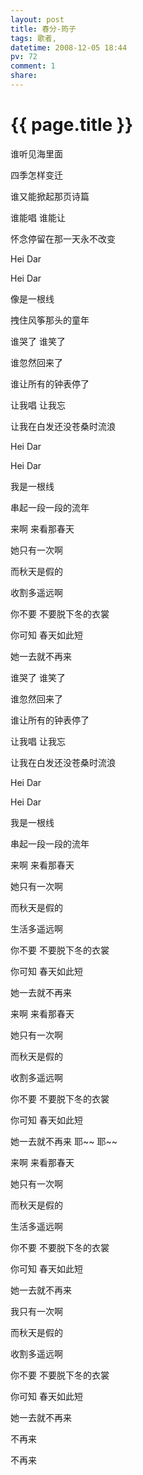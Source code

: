 ```yaml
---
layout: post
title: 春分-筠子
tags: 歌者,
datetime: 2008-12-05 18:44
pv: 72
comment: 1
share: 
---
```


{{ page.title }}
================

 <p>谁听见海里面</p><p>四季怎样变迁</p><p>谁又能掀起那页诗篇</p><p>谁能唱 谁能让</p><p>怀念停留在那一天永不改变</p><p>Hei Dar</p><p>Hei Dar</p><p>像是一根线</p><p>拽住风筝那头的童年</p><p>谁哭了 谁笑了</p><p>谁忽然回来了</p><p>谁让所有的钟表停了</p><p>让我唱 让我忘</p><p>让我在白发还没苍桑时流浪</p><p>Hei Dar</p><p>Hei Dar</p><p>我是一根线</p><p>串起一段一段的流年</p><p>来啊 来看那春天</p><p>她只有一次啊</p><p>而秋天是假的</p><p>收割多遥远啊</p><p>你不要 不要脱下冬的衣裳</p><p>你可知 春天如此短</p><p>她一去就不再来</p><p> </p><p>谁哭了 谁笑了</p><p>谁忽然回来了</p><p>谁让所有的钟表停了</p><p>让我唱 让我忘</p><p>让我在白发还没苍桑时流浪</p><p>Hei Dar</p><p>Hei Dar</p><p>我是一根线</p><p>串起一段一段的流年</p><p>来啊 来看那春天</p><p>她只有一次啊</p><p>而秋天是假的</p><p>生活多遥远啊</p><p>你不要 不要脱下冬的衣裳</p><p>你可知 春天如此短</p><p>她一去就不再来</p><p> </p><p>来啊 来看那春天</p><p>她只有一次啊</p><p>而秋天是假的</p><p>收割多遥远啊</p><p>你不要 不要脱下冬的衣裳</p><p>你可知 春天如此短</p><p>她一去就不再来 耶~~ 耶~~</p><p>来啊 来看那春天</p><p>她只有一次啊</p><p>而秋天是假的</p><p>生活多遥远啊</p><p>你不要 不要脱下冬的衣裳</p><p>你可知 春天如此短</p><p>她一去就不再来</p><p>我只有一次啊</p><p>而秋天是假的</p><p>收割多遥远啊</p><p>你不要 不要脱下冬的衣裳</p><p>你可知 春天如此短</p><p>她一去就不再来</p><p>不再来</p><p>不再来</p> 

